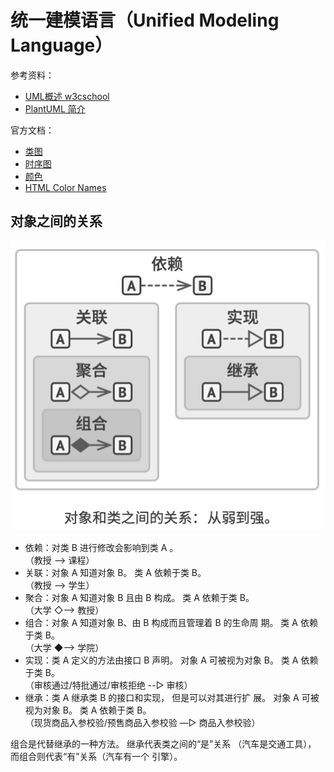 # 统一建模语言（Unified Modeling Language）

参考资料：
 - [UML概述 w3cschool](https://www.w3cschool.cn/uml_tutorial/uml_tutorial-c1gf28pd.html)
 - [PlantUML 简介](https://plantuml.com/zh/)

官方文档： 
 - [类图](https://plantuml.com/zh/class-diagram)
 - [时序图](https://plantuml.com/zh/sequence-diagram)
 - [颜色](https://plantuml.com/zh/skinparam#5d50889672f6f860)
 - [HTML Color Names](https://www.w3schools.com/colors/colors_names.asp)

## 对象之间的关系

![](../../image/[杂]小工具/uml/对象和类之间的关系.png)

 - 依赖：对类 B 进行修改会影响到类 A 。  
 （教授 --> 课程）
 - 关联：对象 A 知道对象 B。 类 A 依赖于类 B。  
 （教授 —> 学生）
 - 聚合：对象 A 知道对象 B 且由 B 构成。 类 A 依赖于类 B。  
 （大学 ◇—> 教授）
 - 组合：对象 A 知道对象 B、由 B 构成而且管理着 B 的生命周 期。 类 A 依赖于类 B。  
 （大学 ◆—> 学院）
 - 实现：类 A 定义的方法由接口 B 声明。 对象 A 可被视为对象 B。 类 A 依赖于类 B。  
 （审核通过/特批通过/审核拒绝 --▷ 审核）
 - 继承：类 A 继承类 B 的接口和实现， 但是可以对其进行扩 展。 对象 A 可被视为对象 B。 类 A 依赖于类 B。  
 （现货商品入参校验/预售商品入参校验 —▷ 商品入参校验）
 
组合是代替继承的一种方法。 继承代表类之间的“是”关系 （汽车是交通工具）， 而组合则代表“有”关系（汽车有一个 引擎）。